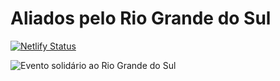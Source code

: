 # Aliados pelo Rio Grande do Sul

[![Netlify Status](https://api.netlify.com/api/v1/badges/b9bf5a9e-ef1d-4c7f-a31a-b97c04be541e/deploy-status)](https://app.netlify.com/sites/a11y-pelo-rs/deploys)

![Evento solidário ao Rio Grande do Sul](https://github.com/brunopulis/a11y-for-rs/assets/1204692/852a6239-9d2f-4248-a177-96e11010c0a0)



